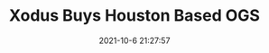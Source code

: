 ---
"title": "Xodus Buys Houston Based OGS"
"date": "2021-10-6 21:27:57"
"feed_name": "RIGZONE"
"feed_website": "http://www.rigzone.com/"
"feed_rss": "http://www.rigzone.com/news/rss/rigzone_latest.aspx"
"link": "https://www.rigzone.com/news/xodus_buys_houston_based_ogs-06-oct-2021-166640-article/?rss=true"
"source": "None"
"file": "_posts/2021-1-1-eca898ce016b13d43129a1aa1db84ce60b076d0c.md"
"accident": "0"
"drilling": "0"
"dead": "0"
"injured": "0"
"arrested": "0"
"place": "unknown place"
"where": "unknown site"
"causes": "unknown"
"place_uri": "unknown place"
---